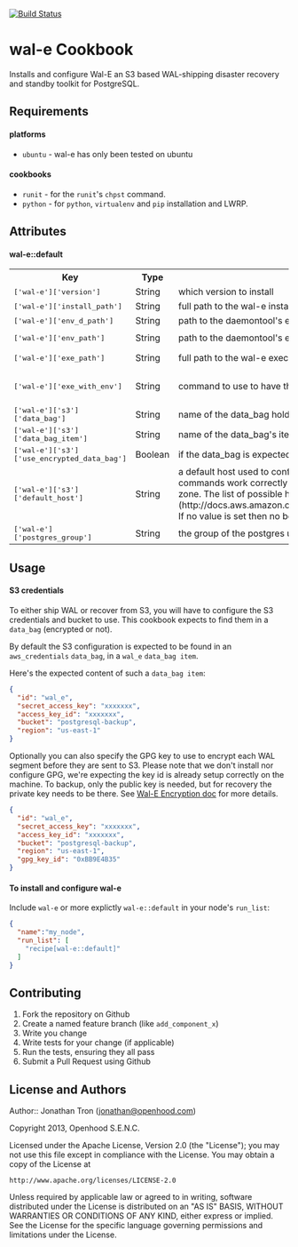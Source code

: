 [![Build Status](https://travis-ci.org/JonathanTron/chef-wal-e.svg?branch=master)](https://travis-ci.org/JonathanTron/chef-wal-e)

wal-e Cookbook
=================

Installs and configure Wal-E an S3 based WAL-shipping disaster recovery and
standby toolkit for PostgreSQL.

Requirements
------------

#### platforms
- `ubuntu` - wal-e has only been tested on ubuntu

#### cookbooks
- `runit` - for the `runit`'s `chpst` command.
- `python` - for `python`, `virtualenv` and `pip` installation and LWRP.

Attributes
----------

#### wal-e::default
<table>
  <tr>
    <th>Key</th>
    <th>Type</th>
    <th>Description</th>
    <th>Default</th>
  </tr>
  <tr>
    <td><tt>['wal-e']['version']</tt></td>
    <td>String</td>
    <td>which version to install</td>
    <td><tt>"0.8.1"</tt></td>
  </tr>
  <tr>
    <td><tt>['wal-e']['install_path']</tt></td>
    <td>String</td>
    <td>full path to the wal-e install directory</td>
    <td><tt>"/opt/wal-e/"</tt></td>
  </tr>
  <tr>
    <td><tt>['wal-e']['env_d_path']</tt></td>
    <td>String</td>
    <td>path to the daemontool's env.d path for Wal-E configurations</td>
    <td><tt>"/etc/wal-e.d"</tt></td>
  </tr>
  <tr>
    <td><tt>['wal-e']['env_path']</tt></td>
    <td>String</td>
    <td>path to the daemontool's env path for Wal-E configurations</td>
    <td><tt>"/etc/wal-e.d/env"</tt></td>
  </tr>
  <tr>
    <td><tt>['wal-e']['exe_path']</tt></td>
    <td>String</td>
    <td>full path to the wal-e executable</td>
    <td><tt>"/opt/wal-e/bin/wal-e"</tt></td>
  </tr>
  <tr>
    <td><tt>['wal-e']['exe_with_env']</tt></td>
    <td>String</td>
    <td>command to use to have the full configuration via environment variable</td>
    <td><tt>"chpst -e /etc/wal-e.d/env /opt/wal-e/bin/wal-e"</tt></td>
  </tr>
  <tr>
    <td><tt>['wal-e']['s3']['data_bag']</tt></td>
    <td>String</td>
    <td>name of the data_bag holding the s3 configuration</td>
    <td><tt>"aws_credentials"</tt></td>
  </tr>
  <tr>
    <td><tt>['wal-e']['s3']['data_bag_item']</tt></td>
    <td>String</td>
    <td>name of the data_bag's item holding the s3 configuration</td>
    <td><tt>"wal_e"</tt></td>
  </tr>
  <tr>
    <td><tt>['wal-e']['s3']['use_encrypted_data_bag']</tt></td>
    <td>Boolean</td>
    <td>if the data_bag is expected to be encrypted or not</td>
    <td><tt>false</tt></td>
  </tr>
  <tr>
    <td><tt>['wal-e']['s3']['default_host']</tt></td>
    <td>String</td>
    <td>
      a default host used to configure boto. This is required to ensure all
      commands work correctly when bucket is not created in the default S3 zone.
      The list of possible host can be found at [AWS S3 Endpoint list](http://docs.aws.amazon.com/general/latest/gr/rande.html#s3_region).
      If no value is set then no boto's config file is created.
    </td>
    <td><tt>nil</tt></td>
  </tr>
  <tr>
    <td><tt>['wal-e']['postgres_group']</tt></td>
    <td>String</td>
    <td>the group of the postgres user, wal-e should be executable for it</td>
    <td><tt>postgres</tt></td>
  </tr>
</table>

Usage
-----

#### S3 credentials

To either ship WAL or recover from S3, you will have to configure the S3
credentials and bucket to use. This cookbook expects to find them in a
`data_bag` (encrypted or not).

By default the S3 configuration is expected to be found in an `aws_credentials`
`data_bag`, in a `wal_e` `data_bag item`.

Here's the expected content of such a `data_bag item`:

```json
{
  "id": "wal_e",
  "secret_access_key": "xxxxxxx",
  "access_key_id": "xxxxxxx",
  "bucket": "postgresql-backup",
  "region": "us-east-1"
}
```

Optionally you can also specify the GPG key to use to encrypt each WAL segment
before they are sent to S3.
Please note that we don't install nor configure GPG, we're expecting the key id
is already setup correctly on the machine. To backup, only the public key is
needed, but for recovery the private key needs to be there. See
[Wal-E Encryption doc](https://github.com/wal-e/wal-e#encryption) for more
details.

```json
{
  "id": "wal_e",
  "secret_access_key": "xxxxxxx",
  "access_key_id": "xxxxxxx",
  "bucket": "postgresql-backup",
  "region": "us-east-1",
  "gpg_key_id": "0xBB9E4B35"
}
```

#### To install and configure wal-e

Include `wal-e` or more explictly `wal-e::default` in your node's `run_list`:

```json
{
  "name":"my_node",
  "run_list": [
    "recipe[wal-e::default]"
  ]
}
```

Contributing
------------

1. Fork the repository on Github
2. Create a named feature branch (like `add_component_x`)
3. Write you change
4. Write tests for your change (if applicable)
5. Run the tests, ensuring they all pass
6. Submit a Pull Request using Github

License and Authors
-------------------

Author:: Jonathan Tron (<jonathan@openhood.com>)

Copyright 2013, Openhood S.E.N.C.

Licensed under the Apache License, Version 2.0 (the "License");
you may not use this file except in compliance with the License.
You may obtain a copy of the License at

    http://www.apache.org/licenses/LICENSE-2.0

Unless required by applicable law or agreed to in writing, software
distributed under the License is distributed on an "AS IS" BASIS,
WITHOUT WARRANTIES OR CONDITIONS OF ANY KIND, either express or implied.
See the License for the specific language governing permissions and
limitations under the License.
